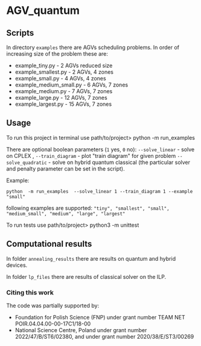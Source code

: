 # AGV_quantum

## Scripts

In directory ```examples``` there are AGVs scheduling problems. In order of increasing size of the problem these are:

- example_tiny.py         - 2 AGVs reduced size
- example_smallest.py     - 2 AGVs, 4 zones
- example_small.py        - 4 AGVs, 4 zones
- example_medium_small.py - 6 AGVs, 7 zones
- example_medium.py       - 7 AGVs, 7 zones
- example_large.py        - 12 AGVs, 7 zones
- example_largest.py      - 15 AGVs, 7 zones


## Usage 

To run this project in terminal use path/to/project> python -m run_examples 

There are optional boolean parameters (```1``` yes, ```0``` no): ```--solve_linear``` - solve on CPLEX , ```--train_diagram``` - plot "train diagram" for given problem ```--solve_quadratic``` - solve on hybrid quantum classical (the particular solver and penalty parameter can be set in the script).

Example: 

```python  -m run_examples  --solve_linear 1 --train_diagram 1 --example "small"```

following examples are supported: ```"tiny", "smallest", "small", "medium_small", "medium", "large", "largest"```

To run tests use path/to/project> python3 -m unittest

## Computational results 

In folder ```annealing_results``` there are results on quantum and hybrid devices.

In folder ```lp_files``` there are results of classical solver on the ILP.


### Citing this work

The code was partially supported by:
-  Foundation for Polish Science (FNP) under grant number TEAM NET POIR.04.04.00-00-17C1/18-00 
-  National Science Centre, Poland under grant number 2022/47/B/ST6/02380, and under grant number 2020/38/E/ST3/00269
